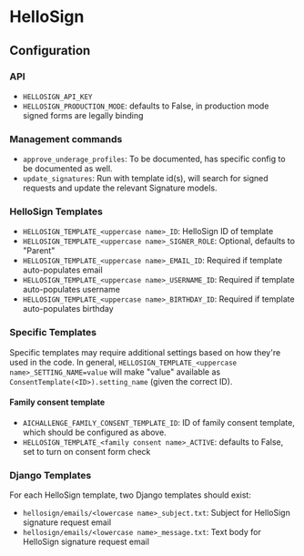 # HelloSign

## Configuration

### API

* `HELLOSIGN_API_KEY`
* `HELLOSIGN_PRODUCTION_MODE`: defaults to False, in production mode signed forms are legally binding

### Management commands

* `approve_underage_profiles`: To be documented, has specific config to be documented as well.
* `update_signatures`: Run with template id(s), will search for signed requests and update
the relevant Signature models.

### HelloSign Templates

* `HELLOSIGN_TEMPLATE_<uppercase name>_ID`: HelloSign ID of template
* `HELLOSIGN_TEMPLATE_<uppercase name>_SIGNER_ROLE`: Optional, defaults to "Parent"
* `HELLOSIGN_TEMPLATE_<uppercase name>_EMAIL_ID`: Required if template auto-populates email
* `HELLOSIGN_TEMPLATE_<uppercase name>_USERNAME_ID`: Required if template auto-populates username
* `HELLOSIGN_TEMPLATE_<uppercase name>_BIRTHDAY_ID`: Required if template auto-populates birthday

### Specific Templates

Specific templates may require additional settings based on how they're used in the code. In general,
`HELLOSIGN_TEMPLATE_<uppercase name>_SETTING_NAME=value` will make "value" available as
`ConsentTemplate(<ID>).setting_name` (given the correct ID).

#### Family consent template

* `AICHALLENGE_FAMILY_CONSENT_TEMPLATE_ID`: ID of family consent template, which should be configured as above.
* `HELLOSIGN_TEMPLATE_<family consent name>_ACTIVE`: defaults to False, set to turn on consent form check

### Django Templates

For each HelloSign template, two Django templates should exist:

* `hellosign/emails/<lowercase name>_subject.txt`: Subject for HelloSign signature request email
* `hellosign/emails/<lowercase name>_message.txt`: Text body for HelloSign signature request email